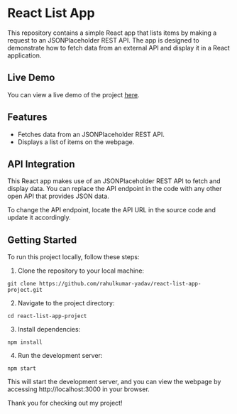 # React List App

This repository contains a simple React app that lists items by making a request to an JSONPlaceholder REST API. The app is designed to demonstrate how to fetch data from an external API and display it in a React application.

## Live Demo

You can view a live demo of the project [here](https://react-list-app-project.netlify.app/).

## Features

- Fetches data from an JSONPlaceholder REST API.
- Displays a list of items on the webpage.

## API Integration

This React app makes use of an JSONPlaceholder REST API to fetch and display data. You can replace the API endpoint in the code with any other open API that provides JSON data.

To change the API endpoint, locate the API URL in the source code and update it accordingly.

## Getting Started

To run this project locally, follow these steps:

1. Clone the repository to your local machine:

```
git clone https://github.com/rahulkumar-yadav/react-list-app-project.git
```

2. Navigate to the project directory:

```
cd react-list-app-project
```

3. Install dependencies:

```
npm install
```

4. Run the development server:

```
npm start
```

This will start the development server, and you can view the webpage by accessing http://localhost:3000 in your browser.

Thank you for checking out my project!
